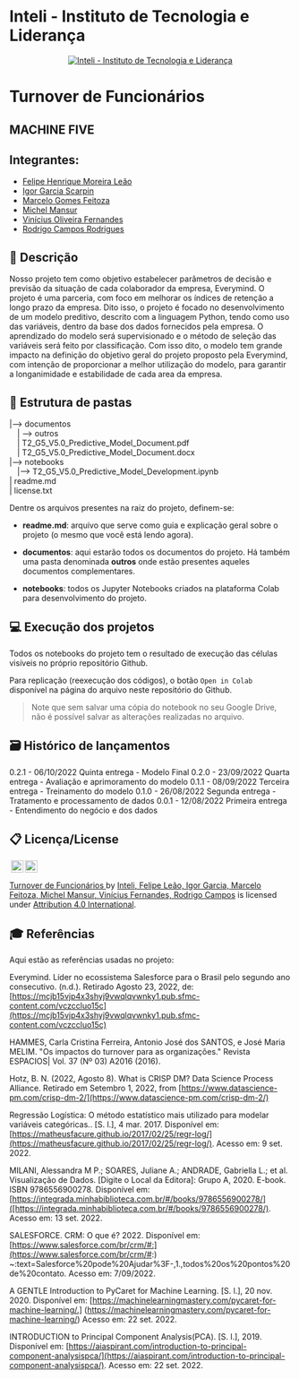 # Inteli - Instituto de Tecnologia e Liderança 

<p align="center">
<a href= "https://www.inteli.edu.br/"><img src="https://www.inteli.edu.br/wp-content/uploads/2021/08/20172028/marca_1-2.png" alt="Inteli - Instituto de Tecnologia e Liderança" border="0"></a>
</p>

# Turnover de Funcionários

## MACHINE FIVE

## Integrantes: 
- <a href="https://www.linkedin.com/in/felipe-le%C3%A3o-9a8a601a6/">Felipe Henrique Moreira Leão</a> 
- <a href="https://www.linkedin.com/in/igor-garcia-126a1823b/">Igor Garcia Scarpin</a>
- <a href="https://www.linkedin.com/in/marcelofeitoza7/">Marcelo Gomes Feitoza</a>
- <a href="https://www.linkedin.com/in/michel-mansur-26006a219/">Michel Mansur</a> 
- <a href="https://www.linkedin.com/in/vinicius-oliveira-fernandes-627b68168/">Vinícius Oliveira Fernandes</a>
- <a href="https://www.linkedin.com/in/rodrigo-campos-8b70191ab/">Rodrigo Campos Rodrigues</a> 

## 📝 Descrição

Nosso projeto tem como objetivo estabelecer parâmetros de decisão e previsão da situação de cada colaborador da empresa, Everymind. O projeto é uma parceria, com foco em melhorar os índices de retenção a longo prazo da empresa. Dito isso, o projeto é focado no desenvolvimento de um modelo preditivo, descrito com a linguagem Python, tendo como uso das variáveis, dentro da base dos dados fornecidos pela empresa. O aprendizado do modelo será supervisionado e o método de seleção das variáveis será feito por classificação. Com isso dito, o modelo tem grande impacto na definição do objetivo geral do projeto proposto pela Everymind, com intenção de proporcionar a melhor utilização do modelo, para garantir a longanimidade e estabilidade de cada area da empresa.

## 📁 Estrutura de pastas

|--> documentos<br>
  &emsp;| --> outros <br>
  &emsp;| T2_G5_V5.0_Predictive_Model_Document.pdf<br>
  &emsp;| T2_G5_V5.0_Predictive_Model_Document.docx<br>
|--> notebooks<br>
  &emsp;|--> T2_G5_V5.0_Predictive_Model_Development.ipynb<br>
| readme.md<br>
| license.txt

Dentre os arquivos presentes na raiz do projeto, definem-se:

- <b>readme.md</b>: arquivo que serve como guia e explicação geral sobre o projeto (o mesmo que você está lendo agora).

- <b>documentos</b>: aqui estarão todos os documentos do projeto. Há também uma pasta denominada <b>outros</b> onde estão presentes aqueles documentos complementares.

- <b>notebooks</b>: todos os Jupyter Notebooks criados na plataforma Colab para desenvolvimento do projeto.

## 💻 Execução dos projetos

Todos os notebooks do projeto tem o resultado de execução das células visíveis no próprio repositório Github.

Para replicação (reexecução dos códigos), o botão `Open in Colab` disponível na página do arquivo neste repositório do Github.
> Note que sem salvar uma cópia do notebook no seu Google Drive, não é possível salvar as alterações realizadas no arquivo.
## 🗃 Histórico de lançamentos

0.2.1 - 06/10/2022
Quinta entrega - Modelo Final
0.2.0 - 23/09/2022
Quarta entrega - Avaliação e aprimoramento do modelo
0.1.1 - 08/09/2022
Terceira entrega - Treinamento do modelo
0.1.0 - 26/08/2022
Segunda entrega - Tratamento e processamento de dados
0.0.1 - 12/08/2022
Primeira entrega - Entendimento do negócio e dos dados

## 📋 Licença/License

<img style="height:22px!important;margin-left:3px;vertical-align:text-bottom;" src="https://mirrors.creativecommons.org/presskit/icons/cc.svg?ref=chooser-v1"><img style="height:22px!important;margin-left:3px;vertical-align:text-bottom;" src="https://mirrors.creativecommons.org/presskit/icons/by.svg?ref=chooser-v1"><p xmlns:cc="http://creativecommons.org/ns#" xmlns:dct="http://purl.org/dc/terms/"><a property="dct:title" rel="cc:attributionURL" href="https://github.com/Spidus/Teste_Final_1">Turnover de Funcionários </a> by <a rel="cc:attributionURL dct:creator" property="cc:attributionName" href="https://www.yggbrasil.com.br/vr">Inteli, Felipe Leão, Igor Garcia, Marcelo Feitoza, Michel Mansur, Vinícius Fernandes, Rodrigo Campos</a> is licensed under <a href="http://creativecommons.org/licenses/by/4.0/?ref=chooser-v1" target="_blank" rel="license noopener noreferrer" style="display:inline-block;">Attribution 4.0 International</a>.</p>

## 🎓 Referências

Aqui estão as referências usadas no projeto:

Everymind. Líder no ecossistema Salesforce para o Brasil pelo segundo ano consecutivo. (n.d.). Retirado Agosto 23, 2022, de: [https://mcjb15vjp4x3shyj9vwqlqvwnky1.pub.sfmc-content.com/vczccluo15c](https://mcjb15vjp4x3shyj9vwqlqvwnky1.pub.sfmc-content.com/vczccluo15c)

HAMMES, Carla Cristina Ferreira, Antonio José dos SANTOS, e José Maria MELIM. "Os impactos do turnover para as organizações." Revista ESPACIOS| Vol. 37 (Nº 03) A2016 (2016).

Hotz, B. N. (2022, Agosto 8). What is CRISP DM? Data Science Process Alliance. Retirado em Setembro 1, 2022, from [https://www.datascience-pm.com/crisp-dm-2/](https://www.datascience-pm.com/crisp-dm-2/)

 Regressão Logística: O método estatístico mais utilizado para modelar variáveis categóricas.. [S. l.], 4 mar. 2017. Disponível em: [https://matheusfacure.github.io/2017/02/25/regr-log/](https://matheusfacure.github.io/2017/02/25/regr-log/). Acesso em: 9 set. 2022.

MILANI, Alessandra M P.; SOARES, Juliane A.; ANDRADE, Gabriella L.; et al. Visualização de Dados. [Digite o Local da Editora]: Grupo A, 2020. E-book. ISBN 9786556900278. Disponível em: [https://integrada.minhabiblioteca.com.br/#/books/9786556900278/]([https://integrada.minhabiblioteca.com.br/#/books/9786556900278/). Acesso em: 13 set. 2022.

SALESFORCE. CRM: O que é? 2022. Disponível em: [https://www.salesforce.com/br/crm/#:](https://www.salesforce.com/br/crm/#:)
~:text=Salesforce%20pode%20Ajudar%3F-,1.,todos%20os%20pontos%20de%20contato.
Acesso em: 7/09/2022.

A GENTLE Introduction to PyCaret for Machine Learning. [S. l.], 20 nov. 2020. Disponível em: [https://machinelearningmastery.com/pycaret-for-machine-learning/.] (https://machinelearningmastery.com/pycaret-for-machine-learning/) Acesso em: 22 set. 2022.

INTRODUCTION to Principal Component Analysis(PCA). [S. l.], 2019. Disponível em: [https://aiaspirant.com/introduction-to-principal-component-analysispca/](https://aiaspirant.com/introduction-to-principal-component-analysispca/). Acesso em: 22 set. 2022. 
